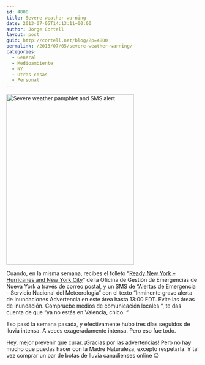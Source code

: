 ```yaml
---
id: 4800
title: Severe weather warning
date: 2013-07-05T14:13:11+00:00
author: Jorge Cortell
layout: post
guid: http://cortell.net/blog/?p=4800
permalink: /2013/07/05/severe-weather-warning/
categories:
  - General
  - Medioambiente
  - NY
  - Otras cosas
  - Personal
---
```

<img class="aligncenter" alt="Severe weather pamphlet and SMS alert" src="https://lh3.googleusercontent.com/-tsqFBl4r6a0/UdcJsmMb0II/AAAAAAAAM_U/vPbAQH5DgdE/w476-h637-no/IMG_2862.JPG" width="333" height="446" />

Cuando, en la misma semana, recibes el folleto &#8220;<a title="http://www.nyc.gov/html/oem/html/get_prepared/ready.shtml" href="http://www.nyc.gov/html/oem/html/get_prepared/ready.shtml" target="_blank">Ready New York &#8211; Hurricanes and New York City</a>&#8221; de la Oficina de Gestión de Emergencias de Nueva York a través de correo postal, y un SMS de &#8220;Alertas de Emergencia &#8211; Servicio Nacional del Meteorología&#8221; con el texto &#8220;Inminente grave alerta de Inundaciones Advertencia en este área hasta 13:00 EDT. Evite las áreas de inundación. Compruebe medios de comunicación locales &#8220;, te das cuenta de que &#8220;ya no estás en Valencia, chico. &#8220;

Eso pasó la semana pasada, y efectivamente hubo tres días seguidos de lluvia intensa. A veces exageradamente intensa. Pero eso fue todo.

Hey, mejor prevenir que curar. ¡Gracias por las advertencias! Pero no hay mucho que puedas hacer con la Madre Naturaleza, excepto respetarla. Y tal vez comprar un par de botas de lluvia canadienses online 😉